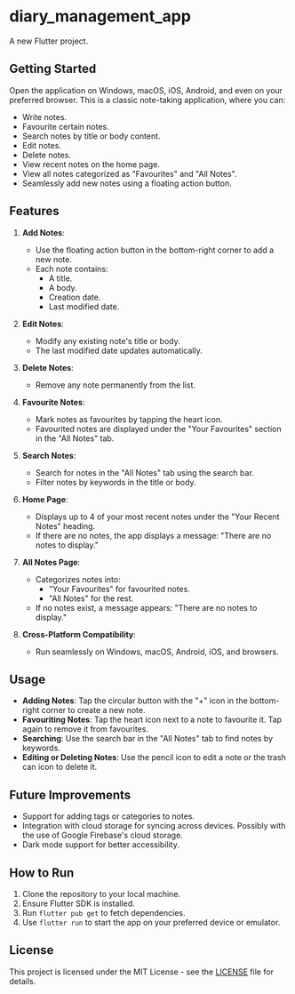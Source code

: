 
# diary_management_app

A new Flutter project.

## Getting Started

Open the application on Windows, macOS, iOS, Android, and even on your preferred browser. This is a classic note-taking application, where you can:

- Write notes.
- Favourite certain notes.
- Search notes by title or body content.
- Edit notes.
- Delete notes.
- View recent notes on the home page.
- View all notes categorized as "Favourites" and "All Notes".
- Seamlessly add new notes using a floating action button.

## Features

1. **Add Notes**:
   - Use the floating action button in the bottom-right corner to add a new note.
   - Each note contains:
     - A title.
     - A body.
     - Creation date.
     - Last modified date.

2. **Edit Notes**:
   - Modify any existing note's title or body.
   - The last modified date updates automatically.

3. **Delete Notes**:
   - Remove any note permanently from the list.

4. **Favourite Notes**:
   - Mark notes as favourites by tapping the heart icon.
   - Favourited notes are displayed under the "Your Favourites" section in the "All Notes" tab.

5. **Search Notes**:
   - Search for notes in the "All Notes" tab using the search bar.
   - Filter notes by keywords in the title or body.

6. **Home Page**:
   - Displays up to 4 of your most recent notes under the "Your Recent Notes" heading.
   - If there are no notes, the app displays a message: "There are no notes to display."

7. **All Notes Page**:
   - Categorizes notes into:
     - "Your Favourites" for favourited notes.
     - "All Notes" for the rest.
   - If no notes exist, a message appears: "There are no notes to display."

8. **Cross-Platform Compatibility**:
   - Run seamlessly on Windows, macOS, Android, iOS, and browsers.

## Usage

- **Adding Notes**:
  Tap the circular button with the "+" icon in the bottom-right corner to create a new note.
- **Favouriting Notes**:
  Tap the heart icon next to a note to favourite it. Tap again to remove it from favourites.
- **Searching**:
  Use the search bar in the "All Notes" tab to find notes by keywords.
- **Editing or Deleting Notes**:
  Use the pencil icon to edit a note or the trash can icon to delete it.

## Future Improvements

- Support for adding tags or categories to notes.
- Integration with cloud storage for syncing across devices. Possibly with the use of Google Firebase's cloud storage.
- Dark mode support for better accessibility.

## How to Run

1. Clone the repository to your local machine.
2. Ensure Flutter SDK is installed.
3. Run `flutter pub get` to fetch dependencies.
4. Use `flutter run` to start the app on your preferred device or emulator.

## License

This project is licensed under the MIT License - see the [LICENSE](LICENSE) file for details.

